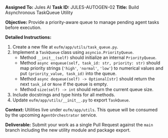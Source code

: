 **Assigned To:** Jules AI
**Task ID:** JULES-AUTOGEN-02
**Title:** Build Asynchronous TaskQueue Utility

**Objective:**
Provide a priority-aware queue to manage pending agent tasks before execution.

**Detailed Instructions:**
1.  Create a new file at `eufm/app/utils/task_queue.py`.
2.  Implement a `TaskQueue` class using `asyncio.PriorityQueue`.
    *   Method `__init__(self)` should initialize an internal `PriorityQueue`.
    *   Method `async enqueue(self, task_id: str, priority: str)` should map priority strings (`'high'`, `'normal'`, `'low'`) to numerical values and put `(priority_value, task_id)` into the queue.
    *   Method `async dequeue(self) -> Optional[str]` should return the next `task_id` or `None` if the queue is empty.
    *   Method `size(self) -> int` should return the current queue size.
3.  Include docstrings and type hints for all methods.
4.  Update `eufm/app/utils/__init__.py` to export `TaskQueue`.

**Context:**
Utilities live under `eufm/app/utils`. This queue will be consumed by the upcoming `AgentOrchestrator` service.

**Deliverable:**
Submit your work as a single Pull Request against the `main` branch including the new utility module and package export.
